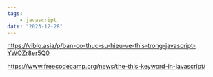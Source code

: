 ```yaml
---
tags:
    - javascript
date: "2023-12-28"
---
```


https://viblo.asia/p/ban-co-thuc-su-hieu-ve-this-trong-javascript-YWOZr8er5Q0

https://www.freecodecamp.org/news/the-this-keyword-in-javascript/

